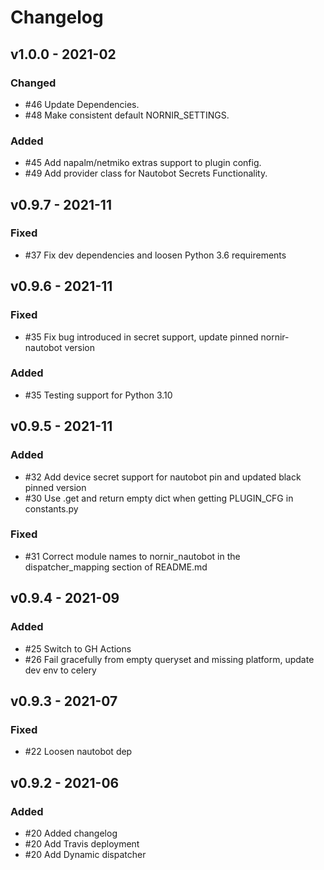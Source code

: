 # Changelog

## v1.0.0 - 2021-02

### Changed

- #46 Update Dependencies.
- #48 Make consistent default NORNIR_SETTINGS.

### Added

- #45 Add napalm/netmiko extras support to plugin config.
- #49 Add provider class for Nautobot Secrets Functionality.

## v0.9.7 - 2021-11

### Fixed

- #37 Fix dev dependencies and loosen Python 3.6 requirements

## v0.9.6 - 2021-11

### Fixed

- #35 Fix bug introduced in secret support, update pinned nornir-nautobot version

### Added

- #35 Testing support for Python 3.10


## v0.9.5 - 2021-11

### Added

- #32 Add device secret support for nautobot pin and updated black pinned version
- #30 Use .get and return empty dict when getting PLUGIN_CFG in constants.py 

### Fixed

- #31 Correct module names to nornir_nautobot in the dispatcher_mapping section of README.md

## v0.9.4 - 2021-09

### Added

- #25 Switch to GH Actions
- #26 Fail gracefully from empty queryset and missing platform, update dev env to celery

## v0.9.3 - 2021-07

### Fixed

- #22 Loosen nautobot dep

## v0.9.2 - 2021-06

### Added

- #20 Added changelog
- #20 Add Travis deployment
- #20 Add Dynamic dispatcher